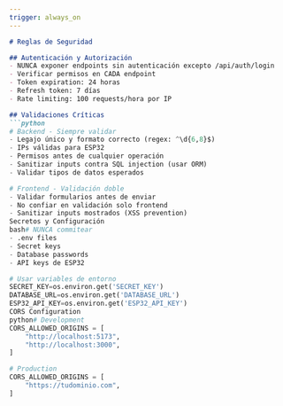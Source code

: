 ```yaml
---
trigger: always_on
---
```


```markdown
# Reglas de Seguridad

## Autenticación y Autorización
- NUNCA exponer endpoints sin autenticación excepto /api/auth/login
- Verificar permisos en CADA endpoint
- Token expiration: 24 horas
- Refresh token: 7 días
- Rate limiting: 100 requests/hora por IP

## Validaciones Críticas
```python
# Backend - Siempre validar
- Legajo único y formato correcto (regex: ^\d{6,8}$)
- IPs válidas para ESP32
- Permisos antes de cualquier operación
- Sanitizar inputs contra SQL injection (usar ORM)
- Validar tipos de datos esperados

# Frontend - Validación doble
- Validar formularios antes de enviar
- No confiar en validación solo frontend
- Sanitizar inputs mostrados (XSS prevention)
Secretos y Configuración
bash# NUNCA commitear
- .env files
- Secret keys
- Database passwords
- API keys de ESP32

# Usar variables de entorno
SECRET_KEY=os.environ.get('SECRET_KEY')
DATABASE_URL=os.environ.get('DATABASE_URL')
ESP32_API_KEY=os.environ.get('ESP32_API_KEY')
CORS Configuration
python# Development
CORS_ALLOWED_ORIGINS = [
    "http://localhost:5173",
    "http://localhost:3000",
]

# Production
CORS_ALLOWED_ORIGINS = [
    "https://tudominio.com",
]